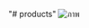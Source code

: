 "# products" 
![ภาพ](https://github.com/user-attachments/assets/61d9b96c-6ede-4446-9a4f-4319d73ff3af)
